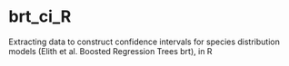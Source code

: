 # brt_ci_R
Extracting data to construct confidence intervals for species distribution models (Elith et al. Boosted Regression Trees brt), in R
